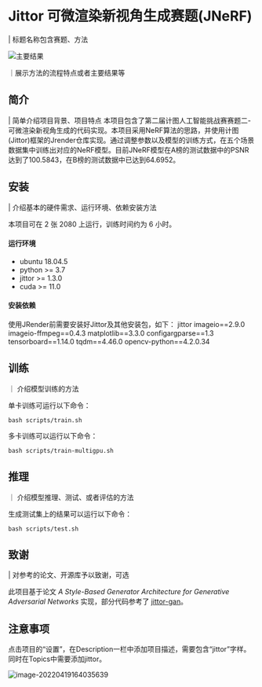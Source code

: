# Jittor 可微渲染新视角生成赛题(JNeRF)
| 标题名称包含赛题、方法

![主要结果](https://s3.bmp.ovh/imgs/2022/04/19/440f015864695c92.png)

｜展示方法的流程特点或者主要结果等

## 简介
| 简单介绍项目背景、项目特点
本项目包含了第二届计图人工智能挑战赛赛题二-可微渲染新视角生成的代码实现。本项目采用NeRF算法的思路，并使用计图(Jittor)框架的Jrender仓库实现。通过调整参数以及模型的训练方式，在五个场景数据集中训练出对应的NeRF模型。目前JNeRF模型在A榜的测试数据中的PSNR达到了100.5843，在B榜的测试数据中已达到64.6952。

## 安装 
| 介绍基本的硬件需求、运行环境、依赖安装方法

本项目可在 2 张 2080 上运行，训练时间约为 6 小时。

#### 运行环境
- ubuntu 18.04.5
- python >= 3.7
- jittor >= 1.3.0
- cuda >= 11.0

#### 安装依赖
使用JRender前需要安装好Jittor及其他安装包，如下：
jittor
imageio==2.9.0
imageio-ffmpeg==0.4.3
matplotlib==3.3.0
configargparse==1.3
tensorboard==1.14.0
tqdm==4.46.0
opencv-python==4.2.0.34

## 训练
｜ 介绍模型训练的方法

单卡训练可运行以下命令：
```
bash scripts/train.sh
```

多卡训练可以运行以下命令：
```
bash scripts/train-multigpu.sh
```

## 推理
｜ 介绍模型推理、测试、或者评估的方法

生成测试集上的结果可以运行以下命令：

```
bash scripts/test.sh
```

## 致谢
| 对参考的论文、开源库予以致谢，可选

此项目基于论文 *A Style-Based Generator Architecture for Generative Adversarial Networks* 实现，部分代码参考了 [jittor-gan](https://github.com/Jittor/gan-jittor)。

## 注意事项

点击项目的“设置”，在Description一栏中添加项目描述，需要包含“jittor”字样。同时在Topics中需要添加jittor。

![image-20220419164035639](https://s3.bmp.ovh/imgs/2022/04/19/6a3aa627eab5f159.png)
